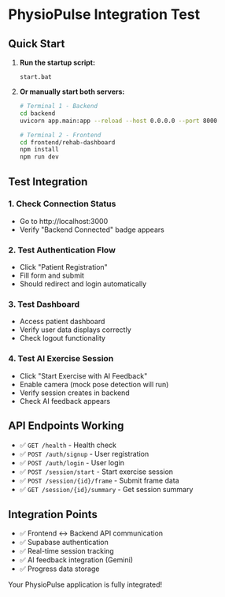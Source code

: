 # PhysioPulse Integration Test

## Quick Start
1. **Run the startup script:**
   ```
   start.bat
   ```

2. **Or manually start both servers:**
   ```bash
   # Terminal 1 - Backend
   cd backend
   uvicorn app.main:app --reload --host 0.0.0.0 --port 8000

   # Terminal 2 - Frontend  
   cd frontend/rehab-dashboard
   npm install
   npm run dev
   ```

## Test Integration

### 1. Check Connection Status
- Go to http://localhost:3000
- Verify "Backend Connected" badge appears

### 2. Test Authentication Flow
- Click "Patient Registration" 
- Fill form and submit
- Should redirect and login automatically

### 3. Test Dashboard
- Access patient dashboard
- Verify user data displays correctly
- Check logout functionality

### 4. Test AI Exercise Session
- Click "Start Exercise with AI Feedback"
- Enable camera (mock pose detection will run)
- Verify session creates in backend
- Check AI feedback appears

## API Endpoints Working
- ✅ `GET /health` - Health check
- ✅ `POST /auth/signup` - User registration  
- ✅ `POST /auth/login` - User login
- ✅ `POST /session/start` - Start exercise session
- ✅ `POST /session/{id}/frame` - Submit frame data
- ✅ `GET /session/{id}/summary` - Get session summary

## Integration Points
- ✅ Frontend ↔ Backend API communication
- ✅ Supabase authentication
- ✅ Real-time session tracking
- ✅ AI feedback integration (Gemini)
- ✅ Progress data storage

Your PhysioPulse application is fully integrated!